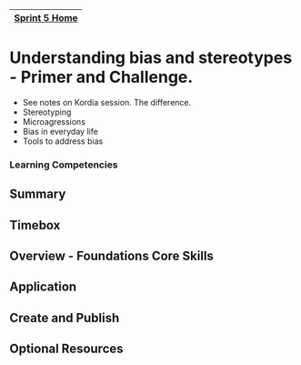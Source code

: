 [Sprint 5 Home](README.md)|
---|

# Understanding bias and stereotypes - Primer and Challenge.

- See notes on Kordia session.
The difference.
- Stereotyping
- Microagressions
- Bias in everyday life
- Tools to address bias

### Learning Competencies
## Summary
## Timebox
## Overview - Foundations Core Skills
## Application
## Create and Publish
## Optional Resources